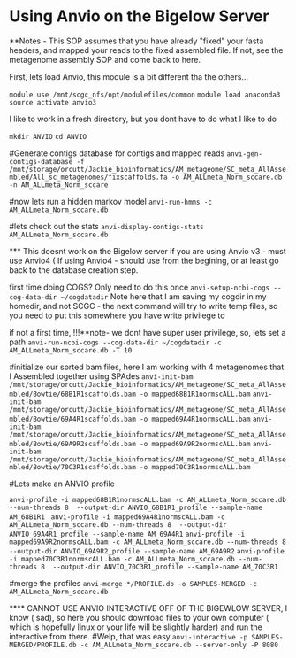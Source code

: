 # Using Anvio on the Bigelow Server

**Notes - This SOP assumes that you have already "fixed" your fasta headers, and mapped your reads to the fixed assembled file. If not, see the metagenome assembly SOP and come back to here. 

First, lets load Anvio, this module is a bit different tha the others...

```module use /mnt/scgc_nfs/opt/modulefiles/common```
```module load anaconda3```
```source activate anvio3```

I like to work in a fresh directory, but you dont have to do what I like to do

```mkdir ANVIO```
```cd ANVIO```

#Generate contigs database for contigs and mapped reads 
```anvi-gen-contigs-database -f /mnt/storage/orcutt/Jackie_bioinformatics/AM_metageome/SC_meta_AllAssembled/All_sc_metagenomes/fixscaffolds.fa -o AM_ALLmeta_Norm_sccare.db -n AM_ALLmeta_Norm_sccare```

#now lets run a hidden markov model 
```anvi-run-hmms -c AM_ALLmeta_Norm_sccare.db```

#lets check out the stats 
```anvi-display-contigs-stats AM_ALLmeta_Norm_sccare.db```

*** This doesnt work on the Bigelow server if you are using Anvio v3 - must use Anvio4 ( If using Anvio4 - should use from the begining, or at least go back to the database creation step. 

first time doing COGS? 
Only need to do this once
```anvi-setup-ncbi-cogs --cog-data-dir ~/cogdatadir```
Note here that I am saving my cogdir in my homedir, and not SCGC - the next command will try to write temp files, so you need to put this somewhere you have write privilege to

if not a first time, !!!**note- we dont have super user privilege, so, lets set a path 
```anvi-run-ncbi-cogs --cog-data-dir ~/cogdatadir -c AM_ALLmeta_Norm_sccare.db -T 10```

#initialize our sorted bam files, here I am working with 4 metagenomes that I Assembled together using SPAdes
```anvi-init-bam /mnt/storage/orcutt/Jackie_bioinformatics/AM_metageome/SC_meta_AllAssembled/Bowtie/68B1R1scaffolds.bam -o mapped68B1R1normscALL.bam```
```anvi-init-bam /mnt/storage/orcutt/Jackie_bioinformatics/AM_metageome/SC_meta_AllAssembled/Bowtie/69A4R1scaffolds.bam -o mapped69A4R1normscALL.bam```
```anvi-init-bam /mnt/storage/orcutt/Jackie_bioinformatics/AM_metageome/SC_meta_AllAssembled/Bowtie/69A9R2scaffolds.bam -o mapped69A9R2normscALL.bam```
```anvi-init-bam /mnt/storage/orcutt/Jackie_bioinformatics/AM_metageome/SC_meta_AllAssembled/Bowtie/70C3R1scaffolds.bam -o mapped70C3R1normscALL.bam```

#Lets make an ANVIO profile 

```anvi-profile -i mapped68B1R1normscALL.bam -c AM_ALLmeta_Norm_sccare.db --num-threads 8  --output-dir ANVIO_68B1R1_profile --sample-name AM_68B1R1 ```
```anvi-profile -i mapped69A4R1normscALL.bam -c AM_ALLmeta_Norm_sccare.db --num-threads 8  --output-dir ANVIO_69A4R1_profile --sample-name AM_69A4R1```
```anvi-profile -i mapped69A9R2normscALL.bam -c AM_ALLmeta_Norm_sccare.db --num-threads 8  --output-dir ANVIO_69A9R2_profile --sample-name AM_69A9R2```
```anvi-profile -i mapped70C3R1normscALL.bam -c AM_ALLmeta_Norm_sccare.db --num-threads 8  --output-dir ANVIO_70C3R1_profile --sample-name AM_70C3R1```

#merge the profiles 
```anvi-merge */PROFILE.db -o SAMPLES-MERGED -c AM_ALLmeta_Norm_sccare.db```


**** CANNOT USE ANVIO INTERACTIVE OFF OF THE BIGEWLOW SERVER, I know ( sad), so here you should download files to your own computer ( which is hopefully linux or your life will be slightly harder) and run the interactive from there. 
#Welp, that was easy 
```anvi-interactive -p SAMPLES-MERGED/PROFILE.db -c AM_ALLmeta_Norm_sccare.db --server-only -P 8080```

